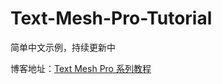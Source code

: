 # Text-Mesh-Pro-Tutorial
简单中文示例，持续更新中

博客地址：[Text Mesh Pro 系列教程](https://www.jianshu.com/p/51de63c98940)
